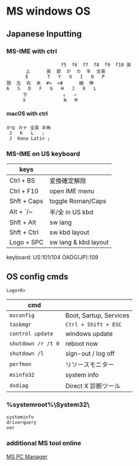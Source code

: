 # MS windows OS

## Japanese Inputting 
### MS-IME with ctrl
```
                    f5  f6  f7  f8  f9  f10 英
       上      英  部  か  カ  半  全英 
       E       T   Y   U   I   O   P
頭  左  右  末  #>  <#      縮  伸
A   S   D   F   G   H   J   K   L
      下             ↓   ⏎
      X              N   M
```
#### macOS with ctrl
	かな カナ 全英 半角
	 J   K   L   ;
	 J  Kana Latin ;

### MS-IME on US keyboard

|keys |   |
|---  |---|
Ctrl + BS   | 変換確定解除
Ctrl + F10 	| open IME menu
Shft + Caps	| toggle Roman/Caps
Alt  + `/~ 	| 半/全 in US kbd
Shft + Alt	| sw lang
Shft + Ctrl	| sw kbd layout
Logo + SPC  | sw lang & kbd layout

keyboard:	US:101/104	OADG(JP):109

## OS config cmds
`Logo+R>`

|cmd |   |
|----|---|
`msconfig`        | Boot, Sartup, Services
`taskmgr`         | `Ctrl + Shift + ESC`
`control update`  | windows update
`shutdown /r /t 0`| reboot now
`shutdown /l`     | sign-out / log off
`perfmon`         | リソースモニター
`msinfo32`        | system info
`dxdiag`          | Direct X 診断ツール

### %systemroot%\System32\
	systeminfo
	driverquery
	ver

### additional MS tool online
[MS PC Manager](https://pcmanager.microsoft.com/en)
